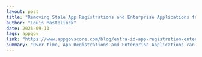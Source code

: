 ```yaml
---
layout: post
title: "Removing Stale App Registrations and Enterprise Applications from Your Tenant"
author: "Louis Mastelinck"
date: 2025-09-11
tags: appgov
link: "https://www.appgovscore.com/blog/entra-id-app-registration-enterprise-app-cleanup"
summary: "Over time, App Registrations and Enterprise Applications can accumulate in your tenant, especially if user consent has not been enabled in the past."
---
```

